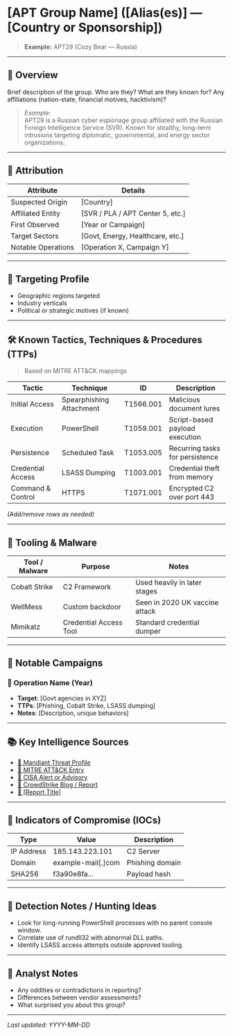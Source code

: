 # [APT Group Name] ([Alias(es)] — [Country or Sponsorship])

> **Example:** APT29 (Cozy Bear — Russia)

---

## 🧠 Overview

Brief description of the group. Who are they? What are they known for? Any affiliations (nation-state, financial motives, hacktivism)?

> _Example:_  
APT29 is a Russian cyber espionage group affiliated with the Russian Foreign Intelligence Service (SVR). Known for stealthy, long-term intrusions targeting diplomatic, governmental, and energy sector organizations.

---

## 🧭 Attribution

| Attribute          | Details                       |
|--------------------|-------------------------------|
| Suspected Origin   | [Country]                     |
| Affiliated Entity  | [SVR / PLA / APT Center 5, etc.] |
| First Observed     | [Year or Campaign]            |
| Target Sectors     | [Govt, Energy, Healthcare, etc.] |
| Notable Operations | [Operation X, Campaign Y]     |

---

## 🎯 Targeting Profile

- Geographic regions targeted  
- Industry verticals  
- Political or strategic motives (if known)

---

## 🛠️ Known Tactics, Techniques & Procedures (TTPs)

> Based on MITRE ATT&CK mappings

| Tactic              | Technique | ID     | Description                        |
|---------------------|-----------|--------|------------------------------------|
| Initial Access      | Spearphishing Attachment | T1566.001 | Malicious document lures          |
| Execution           | PowerShell               | T1059.001 | Script-based payload execution    |
| Persistence         | Scheduled Task           | T1053.005 | Recurring tasks for persistence   |
| Credential Access   | LSASS Dumping            | T1003.001 | Credential theft from memory      |
| Command & Control   | HTTPS                    | T1071.001 | Encrypted C2 over port 443        |

_(Add/remove rows as needed)_

---

## 🧾 Tooling & Malware

| Tool / Malware | Purpose                | Notes                          |
|----------------|------------------------|--------------------------------|
| Cobalt Strike  | C2 Framework           | Used heavily in later stages   |
| WellMess       | Custom backdoor        | Seen in 2020 UK vaccine attack |
| Mimikatz       | Credential Access Tool | Standard credential dumper     |

---

## 📜 Notable Campaigns

### 🎯 Operation Name (Year)
- **Target**: [Govt agencies in XYZ]
- **TTPs**: [Phishing, Cobalt Strike, LSASS dumping]
- **Notes**: [Description, unique behaviors]

---

## 📚 Key Intelligence Sources

- [🔗 Mandiant Threat Profile](https://www.mandiant.com/)
- [🔗 MITRE ATT&CK Entry](https://attack.mitre.org/groups/)
- [🔗 CISA Alert or Advisory](https://www.cisa.gov/)
- [🔗 CrowdStrike Blog / Report](https://www.crowdstrike.com/blog/)
- [🔗 [Report Title]](https://...)

---

## 📂 Indicators of Compromise (IOCs)

| Type       | Value                         | Description     |
|------------|-------------------------------|-----------------|
| IP Address | 185.143.223.101               | C2 Server       |
| Domain     | example-mail[.]com            | Phishing domain |
| SHA256     | f3a90e8fa...                  | Payload hash    |

---

## 🧪 Detection Notes / Hunting Ideas

- Look for long-running PowerShell processes with no parent console window.
- Correlate use of rundll32 with abnormal DLL paths.
- Identify LSASS access attempts outside approved tooling.

---

## 🧠 Analyst Notes

- Any oddities or contradictions in reporting?  
- Differences between vendor assessments?  
- What surprised you about this group?

---

*Last updated: YYYY-MM-DD*

